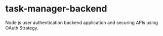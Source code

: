 # task-manager-backend
Node js user authentication backend application and securing APIs using OAuth Strategy.

